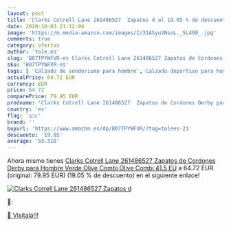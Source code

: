 ```yaml
---
layout: post
title: 'Clarks Cotrell Lane 261486527  Zapatos d al 19.05 % de descuento'
date: 2020-10-03 21:12:08
image: 'https://m.media-amazon.com/images/I/31ASyuVNsoL._SL400_.jpg'
comments: true
category: ofertas
author: 'tole.es'
slug: 'B07TPYWFVR-es Clarks Cotrell Lane 261486527 Zapatos de Cordones Derby...'
sku: 'B07TPYWFVR-es'
tags: [ 'Calzado de senderismo para hombre','Calzado deportivo para hombre','Chanclas y sandalias de piscina para hombre','Zapatillas de senderismo para hombre','Zapatillas y calzado deportivo para hombre','Zapatos','Zapatos para hombre','Zapatos y complementos','zapatos', ]
actualPrice: 64.72 EUR
currency: EUR
price: 64.72
comparePrice: 79.95 EUR
prodname: 'Clarks Cotrell Lane 261486527  Zapatos de Cordones Derby para Hombre  Verde  Olive Combi Olive Combi   41.5 EU'
country: 'es'
flag: '🇪🇸'
brand: ''
buyurl: 'https://www.amazon.es/dp/B07TPYWFVR/?tag=tolees-21'
descuento: '19.05'
average: '53.315'
---
```


Ahora mismo tienes [Clarks Cotrell Lane 261486527  Zapatos de Cordones Derby para Hombre  Verde  Olive Combi Olive Combi   41.5 EU](https://www.amazon.es/dp/B07TPYWFVR/?tag=tolees-21) a 64.72 EUR (original: 79.95 EUR) (19.05 %  de descuento) en el siguiente enlace!

[![Clarks Cotrell Lane 261486527  Zapatos d](https://m.media-amazon.com/images/I/31ASyuVNsoL._SL400_.jpg)](https://www.amazon.es/dp/B07TPYWFVR/?tag=tolees-21)

🔎:


[🛒 Visítala!!!](https://www.amazon.es/dp/B07TPYWFVR/?tag=tolees-21)
